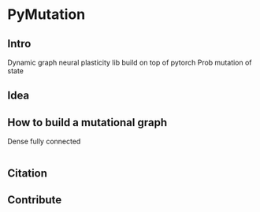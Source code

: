 # PyMutation

## Intro

Dynamic graph neural plasticity lib build on top of pytorch
Prob mutation of state 

## Idea

## How to build a mutational graph
Dense fully connected
```python

```

## Citation

## Contribute